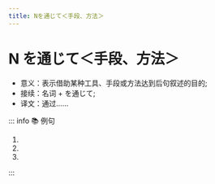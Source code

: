 ```yaml
---
title: Nを通じて＜手段、方法＞
---
```


# N を通じて＜手段、方法＞

- 意义：表示借助某种工具、手段或方法达到后句叙述的目的;
- 接续：名词 + を通じて;
- 译文：通过……

::: info :books: 例句

1. <grammer-content sentence='[日本語/にほんご][学習/がくしゅう]を**[通/つう]じて**、[中国/ちゅうごく]の[歴史/れきし]や[文化/ぶんか]をもっと[知る/しる]ことの[重要/じゅうよう]さに[気づい/きづい]た。' trans='通过学习日语，我意识到了进一步了解中国历史和文化的重要性。' />
2. <grammer-content sentence='3[人/にん]はインターネットを**[通/つう]じて**[知り合っ/しりあっ]た。' trans='这三个人是在网上认识的。' />
3. <grammer-content sentence='アルバイトを**[通/つう]じて**いろいろなことを[学ん/まなん]だ。' trans='通过打工学会了不少东西。' />

:::
